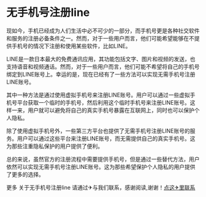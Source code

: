 # 无手机号注册line

现如今，手机已经成为人们生活中必不可少的一部分，而手机号更是各种社交软件和服务的注册必备条件之一。然而，对于一些用户而言，他们可能希望能够在不提供手机号的情况下注册和使用某些软件，比如LINE。

LINE是一款日本最大的免费通讯应用，其功能包括文字、图片和视频的发送，也支持语音和视频通话。然而，对于一些用户而言，他们可能不希望将自己的手机号绑定到LINE账号上。幸运的是，现在已经有了一些方法可以实现无需手机号注册LINE账号。

其中一种方法是通过使用虚拟手机号来注册LINE账号。用户可以通过一些虚拟手机号平台获取一个临时的手机号，然后利用这个临时手机号来注册LINE账号。这样一来，用户就可以避免将自己的真实手机号暴露在互联网上，同时也可以保护个人隐私。

除了使用虚拟手机号外，一些第三方平台也提供了无需手机号注册LINE账号的服务。用户可以通过这些平台来注册LINE账号，而无需提供自己的真实手机号。这为那些注重隐私保护的用户提供了便利。

总的来说，虽然官方的注册流程中需要提供手机号，但是通过一些替代方法，用户依然可以实现无需手机号注册LINE账号。这为那些希望保护个人隐私的用户提供了更多的选择。

更多 关于无手机号注册line 请通过✈与我们联系，感谢阅读,谢谢！[点这✈里联系](https://w.k02.cc)
